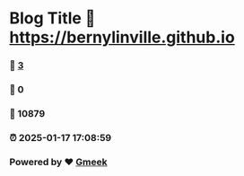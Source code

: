 # Blog Title :link: https://bernylinville.github.io 
### :page_facing_up: [3](https://bernylinville.github.io/tag.html) 
### :speech_balloon: 0 
### :hibiscus: 10879 
### :alarm_clock: 2025-01-17 17:08:59 
### Powered by :heart: [Gmeek](https://github.com/Meekdai/Gmeek)
